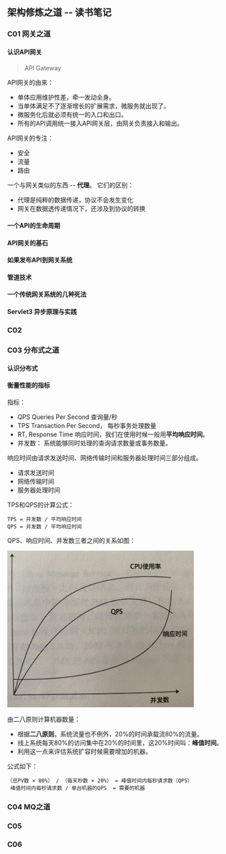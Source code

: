 
## 架构修炼之道 -- 读书笔记

### C01 网关之道

#### 认识API网关

> API Gateway

API网关的由来：

- 单体应用维护性差，牵一发动全身。
- 当单体满足不了逐渐增长的扩展需求，微服务就出现了。
- 微服务化后就必须有统一的入口和出口。
- 所有的API调用统一接入API网关层，由网关负责接入和输出。

API网关的专注：

- 安全
- 流量
- 路由

一个与网关类似的东西 -- **代理**。 它们的区别：

- 代理是纯粹的数据传递，协议不会发生变化
- 网关在数据透传递情况下，还涉及到协议的转换



#### 一个API的生命周期



#### API网关的基石



#### 如果发布API到网关系统



#### 管道技术


#### 一个传统网关系统的几种死法


#### Servlet3 异步原理与实践



### C02

### C03 分布式之道

#### 认识分布式


####


#### 衡量性能的指标

指标：

- QPS Queries Per Second 查询量/秒
- TPS Transaction Per Second， 每秒事务处理数量
- RT, Response Time 响应时间，我们在使用时候一般用**平均响应时间**。
- 并发数： 系统能够同时处理的查询请求数量或事务数量。

响应时间由请求发送时间、网络传输时间和服务器处理时间三部分组成。

- 请求发送时间
- 网络传输时间
- 服务器处理时间

TPS和QPS的计算公式：

	TPS = 并发数 / 平均响应时间
	QPS = 并发数 / 平均响应时间

QPS、响应时间、并发数三者之间的关系如图：

![并发数与QPS](img/perf_qps.png)

由二八原则计算机器数量：

- 根据**二八原则**，系统流量也不例外，20%的时间承载流80%的流量。
- 线上系统每天80%的访问集中在20%的时间里，这20%时间叫：**峰值时间**。
- 利用这一点来评估系统扩容时候需要增加的机器。

公式如下：

	（总PV数 × 80%） / （每天秒数 × 20%） = 峰值时间内每秒请求数（QPS）
	 峰值时间内每秒请求数 / 单台机器的QPS  = 需要的机器



### C04 MQ之道

### C05

### C06